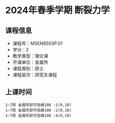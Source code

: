# 2024年春季学期 断裂力学 






## 课程信息

- 课程号：MSEN6503P.01
- 学分：2
- 教学类型：理论课
- 开课单位：金属所
- 课程类别：硕士
- 课程层次：研究生课程

## 上课时间

```
1~7周 金属所郭可信楼108 :1(9,10)
1~7周 金属所郭可信楼108 :2(9,10)
1~7周 金属所郭可信楼108 :4(9,10)
```

